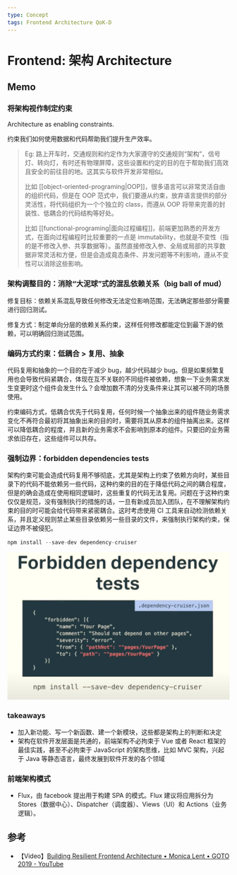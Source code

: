 ```yaml
---
type: Concept
tags: Frontend Architecture QoK-D
---
```


# Frontend: 架构 Architecture

## Memo

### 将架构视作制定约束

Architecture as enabling constraints.

约束我们如何使用数据和代码帮助我们提升生产效率。

> Eg: 路上开车时，交通规则和约定作为大家遵守的交通规则“架构”，信号灯、转向灯，有时还有物理屏障，这些设置和约定的目的在于帮助我们高效且安全的前往目的地。这其实与软件开发非常相似。
>
> 比如 [[object-oriented-programing|OOP]]，很多语言可以非常灵活自由的组织代码，但是在 OOP 范式中，我们要遵从约束，放弃语言提供的部分灵活性，将代码组织为一个个独立的 class，而遵从 OOP 将带来完善的封装性、低耦合的代码结构等好处。
>
> 比如 [[functional-programing|面向过程编程]]，前端更加熟悉的开发方式，在面向过程编程时比较重要的一点是 immutability，也就是不变性（指的是不修改入参、共享数据等）。虽然直接修改入参、全局或局部的共享数据非常灵活和方便，但是会造成竟态条件、并发问题等不利影响，遵从不变性可以消除这些影响。

### 架构调整目的：消除“大泥球”式的混乱依赖关系（big ball of mud）

修复目标：依赖关系混乱导致任何修改无法定位影响范围，无法确定那些部分需要进行回归测试。

修复方式：制定单向分层的依赖关系约束，这样任何修改都能定位到最下游的依赖，可以明确回归测试范围。

### 编码方式约束：低耦合 > 复用、抽象

代码复用和抽象的一个目的在于减少 bug，越少代码越少 bug。但是如果频繁复用也会导致代码紧耦合，体现在互不关联的不同组件被依赖，想象一下业务需求发生变更时这个组件会发生什么？会增加数不清的分支条件来让其可以被不同的场景使用。

约束编码方式，低耦合优先于代码复用，任何时候一个抽象出来的组件随业务需求变化不再符合最初将其抽象出来的目的时，需要将其从原本的组件抽离出来。这样可以降低耦合的程度，并且新的业务需求不会影响到原本的组件。只要旧的业务需求依旧存在，这些组件可以共存。

### 强制边界：forbidden dependencies tests

架构约束可能会造成代码复用不够彻底，尤其是架构上约束了依赖方向时，某些目录下的代码不能依赖另一些代码，这种约束的目的在于降低代码之间的耦合程度，但是的确会造成在使用相同逻辑时，这些重复的代码无法复用。问题在于这种约束仅仅是规范，没有强制执行的措施的话，一旦有新成员加入团队，在不理解架构约束的目的时可能会给代码带来紧密耦合。这时考虑使用 CI 工具来自动检测依赖关系，并且定义规则禁止某些目录依赖另一些目录的文件，来强制执行架构约束，保证边界不被侵犯。

```js
npm install --save-dev dependency-cruiser
```

![forbidden dependencies tests](../attachments/2022-04-18-00-28-47.png)

### takeaways

- 加入新功能、写一个新函数、建一个新模块，这些都是架构上的判断和决定
- 架构在软件开发层面是共通的，前端架构不必拘束于 Vue 或者 React 框架的最佳实践，甚至不必拘束于 JavaScript 的架构思维，比如 MVC 架构，兴起于 Java 等静态语言，最终发展到软件开发的各个领域

### 前端架构模式

- Flux，由 facebook 提出用于构建 SPA 的模式。Flux 建议将应用拆分为 Stores（数据中心）、Dispatcher（调度器）、Views（UI）和 Actions（业务逻辑）。

## 参考

- 【Video】[Building Resilient Frontend Architecture • Monica Lent • GOTO 2019 - YouTube](https://www.youtube.com/watch?v=TqfbAXCCVwE)
